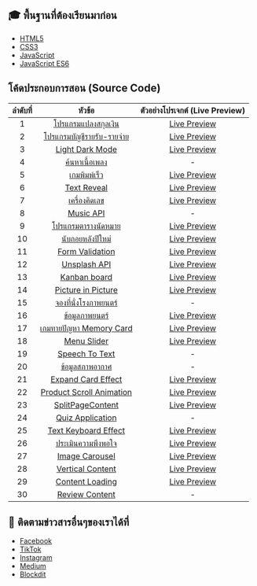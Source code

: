 ## 🎓 พื้นฐานที่ต้องเรียนมาก่อน
- [HTML5](https://youtu.be/0hfeNPM7piw)
- [CSS3](https://youtu.be/HcInSUzhaUc)
- [JavaScript](https://youtu.be/AbjY-ajKgSI)
- [JavaScript ES6](https://youtu.be/ReGM0zubxfI)

## โค้ดประกอบการสอน (Source Code)
| ลำดับที่ |                   หัวข้อ                   |ตัวอย่างโปรเจกต์ (Live Preview)|
|:----:|:------------------------------------------:|:------------------------:|
|   1  | [โปรแกรมแปลงสกุลเงิน](https://github.com/kongruksiamza/javascript-workshop/tree/main/Workshop%201%20-%20%E0%B9%82%E0%B8%9B%E0%B8%A3%E0%B9%81%E0%B8%81%E0%B8%A3%E0%B8%A1%E0%B9%81%E0%B8%9B%E0%B8%A5%E0%B8%87%E0%B8%AA%E0%B8%81%E0%B8%B8%E0%B8%A5%E0%B9%80%E0%B8%87%E0%B8%B4%E0%B8%99) |[Live Preview](https://codepen.io/kongruksiamstudio/full/RwzRLrZ)|
|   2  | [โปรแกรมบัญชีรายรับ-รายจ่าย](https://github.com/kongruksiamza/javascript-workshop/tree/main/Workshop%202%20-%20%E0%B9%82%E0%B8%9B%E0%B8%A3%E0%B9%81%E0%B8%81%E0%B8%A3%E0%B8%A1%E0%B8%9A%E0%B8%B1%E0%B8%8D%E0%B8%8A%E0%B8%B5%E0%B8%A3%E0%B8%B2%E0%B8%A2%E0%B8%A3%E0%B8%B1%E0%B8%9A-%E0%B8%A3%E0%B8%B2%E0%B8%A2%E0%B8%88%E0%B9%88%E0%B8%B2%E0%B8%A2) |[Live Preview](https://codepen.io/kongruksiamstudio/full/dyBXVMN)|
|   3  | [Light Dark Mode](https://github.com/kongruksiamza/javascript-workshop/tree/main/Workshop%203%20-%20Light%20Dark%20Mode) |[Live Preview](https://codepen.io/kongruksiamstudio/full/RwzRLey)|
|   4  | [ค้นหาเนื้อเพลง](https://github.com/kongruksiamza/javascript-workshop/tree/main/Workshop%204%20-%20%E0%B8%84%E0%B9%89%E0%B8%99%E0%B8%AB%E0%B8%B2%E0%B9%80%E0%B8%99%E0%B8%B7%E0%B9%89%E0%B8%AD%E0%B9%80%E0%B8%9E%E0%B8%A5%E0%B8%87) |-|
|   5  | [เกมพิมพ์เร็ว](https://github.com/kongruksiamza/javascript-workshop/tree/main/Workshop%205%20-%20%E0%B9%80%E0%B8%81%E0%B8%A1%E0%B8%9E%E0%B8%B4%E0%B8%A1%E0%B8%9E%E0%B9%8C%E0%B9%80%E0%B8%A3%E0%B9%87%E0%B8%A7) |[Live Preview](https://codepen.io/kongruksiamstudio/full/NWZraRO)|
|   6  | [Text Reveal](https://github.com/kongruksiamza/javascript-workshop/tree/main/Workshop%206%20-%20Text%20Reveal) |[Live Preview](https://codepen.io/kongruksiamstudio/full/OJeXxpE)|
|   7  | [เครื่องคิดเลข](https://github.com/kongruksiamza/javascript-workshop/tree/main/Workshop%207%20-%20%E0%B9%80%E0%B8%84%E0%B8%A3%E0%B8%B7%E0%B9%88%E0%B8%AD%E0%B8%87%E0%B8%84%E0%B8%B4%E0%B8%94%E0%B9%80%E0%B8%A5%E0%B8%82) |[Live Preview](https://codepen.io/kongruksiamstudio/full/YzoWrVx)|
|   8  | [Music API](https://github.com/kongruksiamza/javascript-workshop/tree/main/Workshop%208%20-%20Music%20API) |-|
|   9  | [โปรแกรมตารางนัดหมาย](https://github.com/kongruksiamza/javascript-workshop/tree/main/Workshop%209%20-%20%E0%B9%82%E0%B8%9B%E0%B8%A3%E0%B9%81%E0%B8%81%E0%B8%A3%E0%B8%A1%E0%B8%95%E0%B8%B2%E0%B8%A3%E0%B8%B2%E0%B8%87%E0%B8%99%E0%B8%B1%E0%B8%94%E0%B8%AB%E0%B8%A1%E0%B8%B2%E0%B8%A2) |[Live Preview](https://codepen.io/kongruksiamstudio/full/abgZLwN)|
|  10  | [นับถอยหลังปีใหม่](https://github.com/kongruksiamza/javascript-workshop/tree/main/Workshop%2010%20-%20%E0%B8%99%E0%B8%B1%E0%B8%9A%E0%B8%96%E0%B8%AD%E0%B8%A2%E0%B8%AB%E0%B8%A5%E0%B8%B1%E0%B8%87%E0%B8%9B%E0%B8%B5%E0%B9%83%E0%B8%AB%E0%B8%A1%E0%B9%88) |[Live Preview](https://codepen.io/kongruksiamstudio/full/RwzRLgj)|
|  11  | [Form Validation](https://github.com/kongruksiamza/javascript-workshop/tree/main/Workshop%2011%20-%20Form%20Validation) |[Live Preview](https://codepen.io/kongruksiamstudio/full/KKjMXqY)|
|  12  | [Unsplash API](https://github.com/kongruksiamza/javascript-workshop/tree/main/Workshop%2012%20-%20Unsplash%20API) |[Live Preview](https://codepen.io/kongruksiamstudio/full/LYKZzjW)|
|  13  | [Kanban board](https://github.com/kongruksiamza/javascript-workshop/tree/main/Workshop%2013%20-%20Kanban%20board) |[Live Preview](https://codepen.io/kongruksiamstudio/full/PorzJKa)|
|  14  | [Picture in Picture](https://github.com/kongruksiamza/javascript-workshop/tree/main/Workshop%2014%20-%20Picture%20in%20Picture) |[Live Preview](https://codepen.io/kongruksiamstudio/full/XWLKeem)|
|  15  | [จองที่นั่งโรงภาพยนตร์](https://github.com/kongruksiamza/javascript-workshop/tree/main/Workshop%2015%20-%20%E0%B8%88%E0%B8%AD%E0%B8%87%E0%B8%97%E0%B8%B5%E0%B9%88%E0%B8%99%E0%B8%B1%E0%B9%88%E0%B8%87%E0%B9%82%E0%B8%A3%E0%B8%87%E0%B8%A0%E0%B8%B2%E0%B8%9E%E0%B8%A2%E0%B8%99%E0%B8%95%E0%B8%A3%E0%B9%8C) |-|
|  16  | [ข้อมูลภาพยนตร์](https://github.com/kongruksiamza/javascript-workshop/tree/main/Workshop%2016%20-%20%E0%B8%82%E0%B9%89%E0%B8%AD%E0%B8%A1%E0%B8%B9%E0%B8%A5%E0%B8%A0%E0%B8%B2%E0%B8%9E%E0%B8%A2%E0%B8%99%E0%B8%95%E0%B8%A3%E0%B9%8C) |[Live Preview](https://codepen.io/kongruksiamstudio/full/GRbqMMx)|
|  17  | [เกมทายปัญหา Memory Card](https://github.com/kongruksiamza/javascript-workshop/tree/main/Workshop%2017%20-%20%E0%B9%80%E0%B8%81%E0%B8%A1%E0%B8%97%E0%B8%B2%E0%B8%A2%E0%B8%9B%E0%B8%B1%E0%B8%8D%E0%B8%AB%E0%B8%B2%20Memory%20Card) |[Live Preview](https://codepen.io/kongruksiamstudio/full/abgZLVZ)|
|  18  | [Menu Slider](https://github.com/kongruksiamza/javascript-workshop/tree/main/Workshop%2018%20-%20Menu%20Slider) |[Live Preview](https://codepen.io/kongruksiamstudio/full/RwzRLxQ)|
|  19  | [Speech To Text](https://github.com/kongruksiamza/javascript-workshop/tree/main/Workshop%2019%20-%20Speech%20To%20Text) |-|
|  20  | [ข้อมูลสภาพอากาศ](https://github.com/kongruksiamza/javascript-workshop/tree/main/Workshop%2020%20-%20%E0%B8%82%E0%B9%89%E0%B8%AD%E0%B8%A1%E0%B8%B9%E0%B8%A5%E0%B8%AA%E0%B8%A0%E0%B8%B2%E0%B8%9E%E0%B8%AD%E0%B8%B2%E0%B8%81%E0%B8%B2%E0%B8%A8) |-|
|  21  | [Expand Card Effect](https://github.com/kongruksiamza/javascript-workshop/tree/main/Workshop%2021%20-%20Expand%20Card%20Effect) |[Live Preview](https://codepen.io/kongruksiamstudio/full/NWZrayo)|
|  22  | [Product Scroll Animation](https://github.com/kongruksiamza/javascript-workshop/tree/main/Workshop%2022%20-%20Product%20Scroll%20Animation) |[Live Preview](https://codepen.io/kongruksiamstudio/full/oNrLGde)|
|  23  | [SplitPageContent](https://github.com/kongruksiamza/javascript-workshop/tree/main/Workshop%2023%20-%20SplitPageContent) |[Live Preview](https://codepen.io/kongruksiamstudio/full/MWMeEXY)|
|  24  | [Quiz Application](https://github.com/kongruksiamza/javascript-workshop/tree/main/Workshop%2024%20-%20Quiz%20Application) |-|
|  25  | [Text Keyboard Effect](https://github.com/kongruksiamza/javascript-workshop/tree/main/Workshop%2025%20-%20Text%20Keyboard%20Effect) |[Live Preview](https://codepen.io/kongruksiamstudio/full/zYVBELB)|
|  26  | [ประเมินความพึงพอใจ](https://github.com/kongruksiamza/javascript-workshop/tree/main/Workshop%2026%20-%20%E0%B8%9B%E0%B8%A3%E0%B8%B0%E0%B9%80%E0%B8%A1%E0%B8%B4%E0%B8%99%E0%B8%84%E0%B8%A7%E0%B8%B2%E0%B8%A1%E0%B8%9E%E0%B8%B6%E0%B8%87%E0%B8%9E%E0%B8%AD%E0%B9%83%E0%B8%88) |[Live Preview](https://codepen.io/kongruksiamstudio/full/gONMGdd)|
|  27  | [Image Carousel](https://github.com/kongruksiamza/javascript-workshop/tree/main/Workshop%2027%20-%20Image%20Carousel) |[Live Preview](https://codepen.io/kongruksiamstudio/full/zYVBEMK)|
|  28  | [Vertical Content](https://github.com/kongruksiamza/javascript-workshop/tree/main/Workshop%2028%20-%20Vertical%20Content) |[Live Preview](https://codepen.io/kongruksiamstudio/full/dyBXVQZ)|
|  29  | [Content Loading](https://github.com/kongruksiamza/javascript-workshop/tree/main/Workshop%2029%20-%20Content%20Loading) |[Live Preview](https://codepen.io/kongruksiamstudio/full/ExBywGZ)|
|  30  | [Review Content](https://github.com/kongruksiamza/javascript-workshop/tree/main/Workshop%2030%20-%20Review%20Content) |-|


## 📢 ติดตามข่าวสารอื่นๆของเราได้ที่
- [Facebook](https://www.facebook.com/KongRuksiamTutorial)
- [TikTok](https://www.tiktok.com/@kongruksiamstudio)
- [Instagram](https://www.instagram.com/kongruksiamstudio)
- [Medium](https://medium.com/@kongruksiam)
- [Blockdit](https://www.blockdit.com/kongruksiamtutorial)
